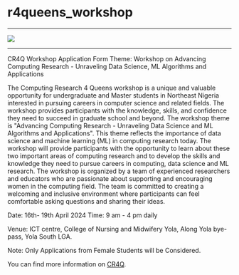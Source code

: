 # r4queens_workshop
___
<a href='https://www.cr4q.org/'> <img src='img/bb.png' /></a>
___

CR4Q Workshop Application Form
Theme: Workshop
on Advancing Computing Research - Unraveling Data Science, ML Algorithms and
Applications

The Computing Research 4 Queens workshop is a unique and valuable opportunity for undergraduate and Master students in Northeast Nigeria interested in pursuing careers in computer science and related fields. The workshop provides participants with the knowledge, skills, and confidence they need to succeed in graduate school and beyond. The workshop theme is "Advancing Computing Research - Unraveling Data Science and ML Algorithms and Applications". This theme reflects the importance of data science and machine learning (ML) in computing research today. The workshop will provide participants with the opportunity to learn about these two important areas of computing research and to develop the skills and knowledge they need to pursue careers in computing, data science and ML research. The workshop is organized by a team of experienced researchers and educators who are passionate about supporting and encouraging women in the computing field. The team is committed to creating a welcoming and inclusive environment where participants can feel comfortable asking questions and sharing their ideas.

Date: 16th- 19th April 2024
Time: 9 am - 4 pm daily

Venue: ICT centre, College of Nursing and Midwifery Yola, Along Yola bye-pass, Yola South LGA.

Note: Only Applications from Female Students will be Considered.

You can find more information on [CR4Q](https://cr4q.org/).

